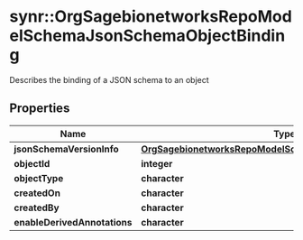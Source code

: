 # synr::OrgSagebionetworksRepoModelSchemaJsonSchemaObjectBinding

Describes the binding of a JSON schema to an object

## Properties
Name | Type | Description | Notes
------------ | ------------- | ------------- | -------------
**jsonSchemaVersionInfo** | [**OrgSagebionetworksRepoModelSchemaJsonSchemaVersionInfo**](org.sagebionetworks.repo.model.schema.JsonSchemaVersionInfo.md) |  | [optional] 
**objectId** | **integer** |  | [optional] 
**objectType** | **character** |  | [optional] 
**createdOn** | **character** |  | [optional] 
**createdBy** | **character** |  | [optional] 
**enableDerivedAnnotations** | **character** |  | [optional] 


